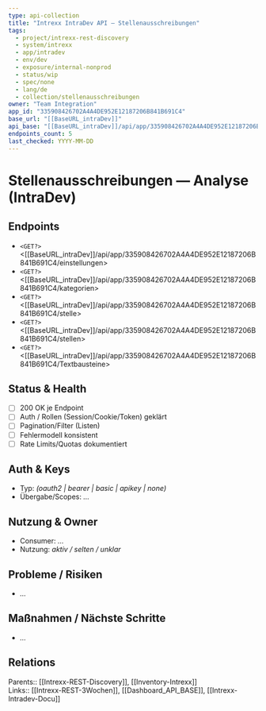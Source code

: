 ```yaml
---
type: api-collection
title: "Intrexx IntraDev API — Stellenausschreibungen"
tags:
  - project/intrexx-rest-discovery
  - system/intrexx
  - app/intradev
  - env/dev
  - exposure/internal-nonprod
  - status/wip
  - spec/none
  - lang/de
  - collection/stellenausschreibungen
owner: "Team Integration"
app_id: "335908426702A4A4DE952E12187206B841B691C4"
base_url: "[[BaseURL_intraDev]]"
api_base: "[[BaseURL_intraDev]]/api/app/335908426702A4A4DE952E12187206B841B691C4"
endpoints_count: 5
last_checked: YYYY-MM-DD
---
```


# Stellenausschreibungen — Analyse (IntraDev)

## Endpoints
- `<GET?>` <[[BaseURL_intraDev]]/api/app/335908426702A4A4DE952E12187206B841B691C4/einstellungen>
- `<GET?>` <[[BaseURL_intraDev]]/api/app/335908426702A4A4DE952E12187206B841B691C4/kategorien>
- `<GET?>` <[[BaseURL_intraDev]]/api/app/335908426702A4A4DE952E12187206B841B691C4/stelle>
- `<GET?>` <[[BaseURL_intraDev]]/api/app/335908426702A4A4DE952E12187206B841B691C4/stellen>
- `<GET?>` <[[BaseURL_intraDev]]/api/app/335908426702A4A4DE952E12187206B841B691C4/Textbausteine>

## Status & Health
- [ ] 200 OK je Endpoint
- [ ] Auth / Rollen (Session/Cookie/Token) geklärt
- [ ] Pagination/Filter (Listen)
- [ ] Fehlermodell konsistent
- [ ] Rate Limits/Quotas dokumentiert

## Auth & Keys
- Typ: _(oauth2 | bearer | basic | apikey | none)_  
- Übergabe/Scopes: _…_

## Nutzung & Owner
- Consumer: _…_  
- Nutzung: _aktiv / selten / unklar_

## Probleme / Risiken
- _…_

## Maßnahmen / Nächste Schritte
- _…_

## Relations
Parents:: [[Intrexx-REST-Discovery]], [[Inventory-Intrexx]]  
Links:: [[Intrexx-REST-3Wochen]], [[Dashboard_API_BASE]], [[Intrexx-Intradev-Docu]]

